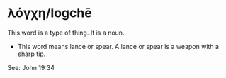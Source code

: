 # λόγχη/logchē
This word is a type of thing. It is a noun. 

* This word means lance or spear. A lance or spear is a weapon with a sharp tip. 

See: John 19:34
